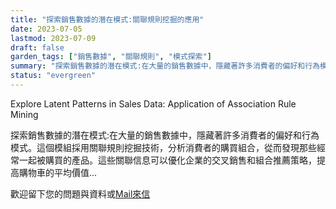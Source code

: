 ```yaml
---
title: "探索銷售數據的潛在模式:關聯規則挖掘的應用"
date: 2023-07-05
lastmod: 2023-07-09
draft: false
garden_tags: ["銷售數據", "關聯規則", "模式探索"]
summary: "探索銷售數據的潛在模式:在大量的銷售數據中，隱藏著許多消費者的偏好和行為模式。這個模組採用關聯規則挖掘技術，分析消費者的購買組合，從而發現那些經常一起被購買的產品。這些關聯信息可以優化企業的交叉銷售和組合推薦策略，提高購物車的平均價值"
status: "evergreen"
---
```


Explore Latent Patterns in Sales Data: Application of Association Rule Mining

探索銷售數據的潛在模式:在大量的銷售數據中，隱藏著許多消費者的偏好和行為模式。這個模組採用關聯規則挖掘技術，分析消費者的購買組合，從而發現那些經常一起被購買的產品。這些關聯信息可以優化企業的交叉銷售和組合推薦策略，提高購物車的平均價值...  

歡迎留下您的問題與資料或[Mail來信](mailto:william@insightbotics.com)
